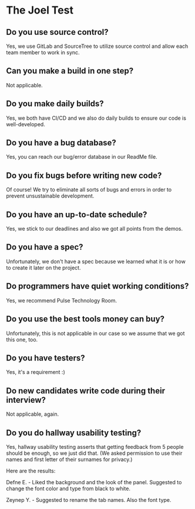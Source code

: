 

# The Joel Test

## Do you use source control?

Yes, we use GitLab and SourceTree to utilize source control and allow each team member to work in sync.

## Can you make a build in one step?

Not applicable. 

## Do you make daily builds?

Yes, we both have CI/CD and we also do daily builds to ensure our code is well-developed.

## Do you have a bug database?

Yes, you can reach our bug/error database in our ReadMe file.

## Do you fix bugs before writing new code?

Of course! We try to eliminate all sorts of bugs and errors in order to prevent unsustainable development.

## Do you have an up-to-date schedule?

Yes, we stick to our deadlines and also we got all points from the demos.

## Do you have a spec?

Unfortunately, we don't have a spec because we learned what it is or how to create it later on the project.

## Do programmers have quiet working conditions?

Yes, we recommend Pulse Technology Room.

## Do you use the best tools money can buy?

Unfortunately, this is not applicable in our case so we assume that we got this one, too.

## Do you have testers?

Yes, it's a requirement :)

## Do new candidates write code during their interview?

Not applicable, again.

## Do you do hallway usability testing?

Yes, hallway usability testing asserts that getting feedback from 5 people should be enough, so we just did that. (We asked permission to use their names and first letter of their surnames for privacy.)

Here are the results:

Defne E. - Liked the background and the look of the panel. Suggested to change the font color and type from black to white. 

Zeynep Y. - Suggested to rename the tab names. Also the font type.

